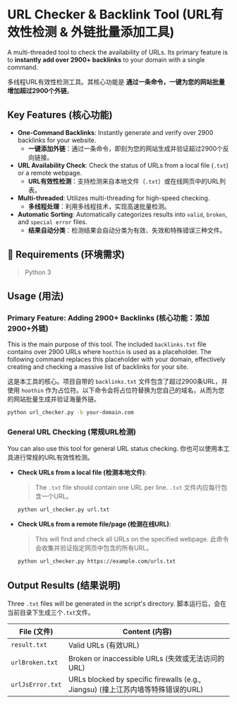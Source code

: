 # URL Checker & Backlink Tool (URL有效性检测 & 外链批量添加工具)

A multi-threaded tool to check the availability of URLs. Its primary feature is to **instantly add over 2900+ backlinks** to your domain with a single command.

多线程URL有效性检测工具。其核心功能是 **通过一条命令，一键为您的网站批量增加超过2900个外链**。

## Key Features (核心功能)

  * **One-Command Backlinks**: Instantly generate and verify over 2900 backlinks for your website.
      * **一键添加外链**：通过一条命令，即刻为您的网站生成并验证超过2900个反向链接。
  * **URL Availability Check**: Check the status of URLs from a local file (`.txt`) or a remote webpage.
      * **URL有效性检测**：支持检测来自本地文件（`.txt`）或在线网页中的URL列表。
  * **Multi-threaded**: Utilizes multi-threading for high-speed checking.
      * **多线程处理**：利用多线程技术，实现高速批量检测。
  * **Automatic Sorting**: Automatically categorizes results into `valid`, `broken`, and `special error` files.
      * **结果自动分类**：检测结果会自动分类为有效、失效和特殊错误三种文件。

## 🔧 Requirements (环境需求)

> Python 3

## Usage (用法)

### Primary Feature: Adding 2900+ Backlinks (核心功能：添加2900+外链)

This is the main purpose of this tool. The included `backlinks.txt` file contains over 2900 URLs where `hoothin` is used as a placeholder. The following command replaces this placeholder with your domain, effectively creating and checking a massive list of backlinks for your site.

这是本工具的核心。项目自带的 `backlinks.txt` 文件包含了超过2900条URL，并使用 `hoothin` 作为占位符。以下命令会将占位符替换为您自己的域名，从而为您的网站批量生成并验证海量外链。

```bash
python url_checker.py -b your-domain.com
```

### General URL Checking (常规URL检测)

You can also use this tool for general URL status checking.
你也可以使用本工具进行常规的URL有效性检测。

  * **Check URLs from a local file (检测本地文件)**:

    > The `.txt` file should contain one URL per line.
    > `.txt` 文件内应每行包含一个URL。

    ```bash
    python url_checker.py url.txt
    ```

  * **Check URLs from a remote file/page (检测在线URL)**:

    > This will find and check all URLs on the specified webpage.
    > 此命令会收集并验证指定网页中包含的所有URL。

    ```bash
    python url_checker.py https://example.com/urls.txt
    ```

## Output Results (结果说明)

Three `.txt` files will be generated in the script's directory.
脚本运行后，会在当前目录下生成三个`.txt`文件。

| File (文件)         | Content (内容)                                         |
| ----------------- | -------------------------------------------------------- |
| `result.txt`      | Valid URLs (有效URL)                                     |
| `urlBroken.txt`   | Broken or inaccessible URLs (失效或无法访问的URL)          |
| `urlJsError.txt`  | URLs blocked by specific firewalls (e.g., Jiangsu) (撞上江苏内墙等特殊错误的URL) |